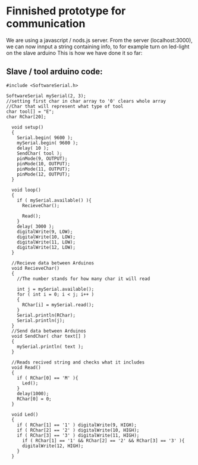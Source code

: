 # Finnished prototype for communication

We are using a javascript / nods.js server. From the server (localhost:3000), we can now innput a string containing info, to for example turn on led-light on the slave arduino
This is how we have done it so far:

## Slave / tool arduino code:
```
#include <SoftwareSerial.h>

SoftwareSerial mySerial(2, 3);
//setting first char in char array to '0' clears whole array
//Char that will represent what type of tool
char tool[] = "E";
char RChar[20];

  void setup()
  {
    Serial.begin( 9600 );
    mySerial.begin( 9600 );
    delay( 10 );
    SendChar( tool );
    pinMode(9, OUTPUT);
    pinMode(10, OUTPUT);
    pinMode(11, OUTPUT);
    pinMode(12, OUTPUT);
  }

  void loop()
  {
    if ( mySerial.available() ){
      RecieveChar();

      Read();
    }
    delay( 3000 );
    digitalWrite(9, LOW);
    digitalWrite(10, LOW);
    digitalWrite(11, LOW);
    digitalWrite(12, LOW);
  }

  //Recieve data between Arduinos
  void RecieveChar()
  {
    //The number stands for how many char it will read

    int j = mySerial.available();
    for ( int i = 0; i < j; i++ )
    {
      RChar[i] = mySerial.read();
    }
    Serial.println(RChar);
    Serial.println(j);
  }
  //Send data between Arduinos
  void SendChar( char text[] )
  {
    mySerial.println( text );
  }

  //Reads recived string and checks what it includes
  void Read()
  {
    if ( RChar[0] == 'M' ){
      Led();
    }
    delay(1000);
    RChar[0] = 0;
  }

  void Led()
  {
    if ( RChar[1] == '1' ) digitalWrite(9, HIGH);
    if ( RChar[2] == '2' ) digitalWrite(10, HIGH);
    if ( RChar[3] == '3' ) digitalWrite(11, HIGH);
      if ( RChar[1] == '1' && RChar[2] == '2' && RChar[3] == '3' ){
      digitalWrite(12, HIGH);
    }
  }
  ```
